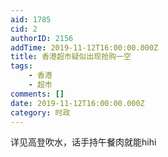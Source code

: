```yaml
---
aid: 1785
cid: 2
authorID: 2156
addTime: 2019-11-12T16:00:00.000Z
title: 香港超市疑似出现抢购一空
tags:
    - 香港
    - 超市
comments: []
date: 2019-11-12T16:00:00.000Z
category: 时政
---
```


详见高登吹水，话手持午餐肉就能hihi
